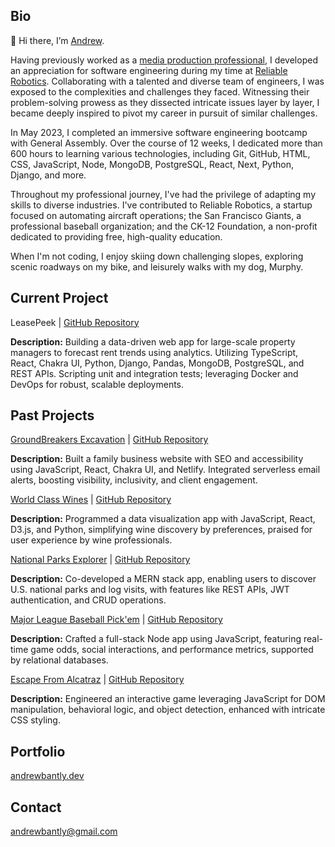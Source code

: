 ## Bio
👋 Hi there, I’m [Andrew](https://www.andrewbantly.dev/).

Having previously worked as a [media production professional](https://andrewbantly.me/), I developed an appreciation for software engineering during my time at [Reliable Robotics](https://reliable.co/). Collaborating with a talented and diverse team of engineers, I was exposed to the complexities and challenges they faced. Witnessing their problem-solving prowess as they dissected intricate issues layer by layer, I became deeply inspired to pivot my career in pursuit of similar challenges.

In May 2023, I completed an immersive software engineering bootcamp with General Assembly. Over the course of 12 weeks, I dedicated more than 600 hours to learning various technologies, including Git, GitHub, HTML, CSS, JavaScript, Node, MongoDB, PostgreSQL, React, Next, Python, Django, and more.

Throughout my professional journey, I've had the privilege of adapting my skills to diverse industries. I've contributed to Reliable Robotics, a startup focused on automating aircraft operations; the San Francisco Giants, a professional baseball organization; and the CK-12 Foundation, a non-profit dedicated to providing free, high-quality education.

When I'm not coding, I enjoy skiing down challenging slopes, exploring scenic roadways on my bike, and leisurely walks with my dog, Murphy.

## Current Project

LeasePeek | [GitHub Repository](https://github.com/andrewbantly/leasepeek)

**Description:** Building a data-driven web app for large-scale property managers to forecast rent trends using analytics. Utilizing TypeScript, React, Chakra UI, Python, Django, Pandas, MongoDB, PostgreSQL, and REST APIs. Scripting unit and integration tests; leveraging Docker and DevOps for robust, scalable deployments.

## Past Projects

[GroundBreakers Excavation](https://groundbreakersexcavation.com) | [GitHub Repository](https://github.com/andrewbantly/groundbreakers)

**Description:** Built a family business website with SEO and accessibility using JavaScript, React, Chakra UI, and Netlify. Integrated serverless email alerts, boosting visibility, inclusivity, and client engagement.

[World Class Wines](https://andrewbantly.github.io/world-class-wines) | [GitHub Repository](https://github.com/andrewbantly/world-class-wines#world-class-wines)

**Description:** Programmed a data visualization app with JavaScript, React, D3.js, and Python, simplifying wine discovery by preferences, praised for user experience by wine professionals.

[National Parks Explorer](https://nps-explorer.netlify.app/) | [GitHub Repository](https://github.com/andrewbantly/npsexplorer-client)

**Description:** Co-developed a MERN stack app, enabling users to discover U.S. national parks and log visits, with features like REST APIs, JWT authentication, and CRUD operations.

[Major League Baseball Pick'em](https://pickem.herokuapp.com/) | [GitHub Repository](https://github.com/andrewbantly/pickem#pickem)

**Description:** Crafted a full-stack Node app using JavaScript, featuring real-time game odds, social interactions, and performance metrics, supported by relational databases.

[Escape From Alcatraz](https://andrewbantly.github.io/Escape-From-Alcatraz/) | [GitHub Repository](https://github.com/andrewbantly/Escape-From-Alcatraz#escape-from-alcatraz)

**Description:** Engineered an interactive game leveraging JavaScript for DOM manipulation, behavioral logic, and object detection, enhanced with intricate CSS styling.

## Portfolio
[andrewbantly.dev](https://www.andrewbantly.dev/)
## Contact
andrewbantly@gmail.com
